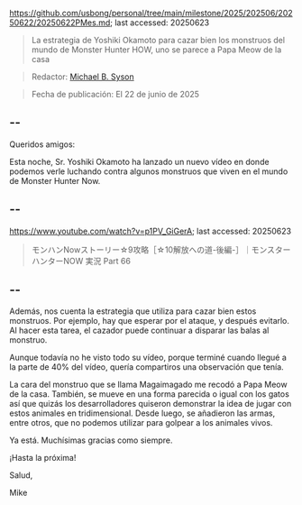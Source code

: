 https://github.com/usbong/personal/tree/main/milestone/2025/202506/20250622/20250622PMes.md; last accessed: 20250623

> La estrategia de Yoshiki Okamoto para cazar bien los monstruos del mundo de Monster Hunter HOW, uno se parece a Papa Meow de la casa

> Redactor: [Michael B. Syson](https://www.linkedin.com/in/michaelsyson/)

> Fecha de publicación: El 22 de junio de 2025

## --

Queridos amigos:

Esta noche, Sr. Yoshiki Okamoto ha lanzado un nuevo vídeo en donde podemos verle luchando contra algunos monstruos que viven en el mundo de Monster Hunter Now.

## --

https://www.youtube.com/watch?v=p1PV_GiGerA; last accessed: 20250623

> モンハンNowストーリー☆9攻略［☆10解放への道-後編-］｜モンスターハンターNOW 実況 Part 66

## --

Además, nos cuenta la estrategia que utiliza para cazar bien estos monstruos. Por ejemplo, hay que esperar por el ataque, y después evitarlo. Al hacer esta tarea, el cazador puede continuar a disparar las balas al monstruo.

Aunque todavía no he visto todo su vídeo, porque terminé cuando llegué a la parte de 40% del vídeo, quería compartiros una observación que tenía.

La cara del monstruo que se llama Magaimagado me recodó a Papa Meow de la casa. También, se mueve en una forma parecida o igual con los gatos así que quizás los desarrolladores quiseron demonstrar la idea de jugar con estos animales en tridimensional. Desde luego, se añadieron las armas, entre otros, que no podemos utilizar para golpear a los animales vivos.

Ya está. Muchísimas gracias como siempre.

¡Hasta la próxima!

Salud,

Mike
